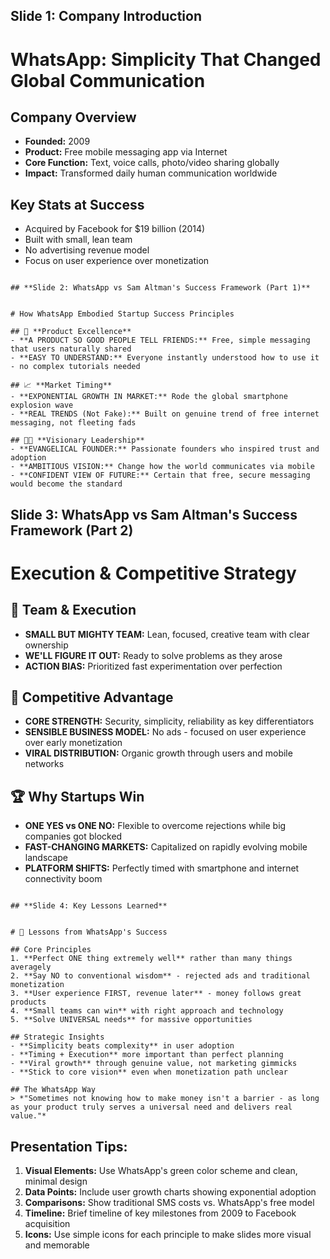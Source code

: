 ## **Slide 1: Company Introduction**


# WhatsApp: Simplicity That Changed Global Communication

## Company Overview
- **Founded:** 2009
- **Product:** Free mobile messaging app via Internet
- **Core Function:** Text, voice calls, photo/video sharing globally
- **Impact:** Transformed daily human communication worldwide

## Key Stats at Success
- Acquired by Facebook for $19 billion (2014)
- Built with small, lean team
- No advertising revenue model
- Focus on user experience over monetization
````

## **Slide 2: WhatsApp vs Sam Altman's Success Framework (Part 1)**


# How WhatsApp Embodied Startup Success Principles

## 🎯 **Product Excellence**
- **A PRODUCT SO GOOD PEOPLE TELL FRIENDS:** Free, simple messaging that users naturally shared
- **EASY TO UNDERSTAND:** Everyone instantly understood how to use it - no complex tutorials needed

## 📈 **Market Timing**
- **EXPONENTIAL GROWTH IN MARKET:** Rode the global smartphone explosion wave
- **REAL TRENDS (Not Fake):** Built on genuine trend of free internet messaging, not fleeting fads

## 👨‍💼 **Visionary Leadership**
- **EVANGELICAL FOUNDER:** Passionate founders who inspired trust and adoption
- **AMBITIOUS VISION:** Change how the world communicates via mobile
- **CONFIDENT VIEW OF FUTURE:** Certain that free, secure messaging would become the standard
````

## **Slide 3: WhatsApp vs Sam Altman's Success Framework (Part 2)**


# Execution & Competitive Strategy

## 🚀 **Team & Execution**
- **SMALL BUT MIGHTY TEAM:** Lean, focused, creative team with clear ownership
- **WE'LL FIGURE IT OUT:** Ready to solve problems as they arose
- **ACTION BIAS:** Prioritized fast experimentation over perfection

## 💪 **Competitive Advantage**
- **CORE STRENGTH:** Security, simplicity, reliability as key differentiators
- **SENSIBLE BUSINESS MODEL:** No ads - focused on user experience over early monetization
- **VIRAL DISTRIBUTION:** Organic growth through users and mobile networks

## 🏆 **Why Startups Win**
- **ONE YES vs ONE NO:** Flexible to overcome rejections while big companies got blocked
- **FAST-CHANGING MARKETS:** Capitalized on rapidly evolving mobile landscape
- **PLATFORM SHIFTS:** Perfectly timed with smartphone and internet connectivity boom
````

## **Slide 4: Key Lessons Learned**


# 🧠 Lessons from WhatsApp's Success

## Core Principles
1. **Perfect ONE thing extremely well** rather than many things averagely
2. **Say NO to conventional wisdom** - rejected ads and traditional monetization
3. **User experience FIRST, revenue later** - money follows great products
4. **Small teams can win** with right approach and technology
5. **Solve UNIVERSAL needs** for massive opportunities

## Strategic Insights
- **Simplicity beats complexity** in user adoption
- **Timing + Execution** more important than perfect planning  
- **Viral growth** through genuine value, not marketing gimmicks
- **Stick to core vision** even when monetization path unclear

## The WhatsApp Way
> *"Sometimes not knowing how to make money isn't a barrier - as long as your product truly serves a universal need and delivers real value."*
````

## **Presentation Tips:**

1. **Visual Elements:** Use WhatsApp's green color scheme and clean, minimal design
2. **Data Points:** Include user growth charts showing exponential adoption
3. **Comparisons:** Show traditional SMS costs vs. WhatsApp's free model
4. **Timeline:** Brief timeline of key milestones from 2009 to Facebook acquisition
5. **Icons:** Use simple icons for each principle to make slides more visual and memorable